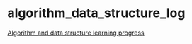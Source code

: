 # algorithm_data_structure_log
[Algorithm and data structure learning progress](https://lily-army-d90.notion.site/Data-Structures-Weekly-Checklist-Coding-Exercises-249a3dde136c805ba959e63c5a0e97c2)
